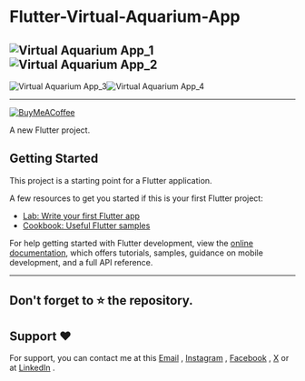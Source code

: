 # Flutter-Virtual-Aquarium-App 

![Virtual Aquarium App_1](https://github.com/user-attachments/assets/fe5f2fdf-f373-4332-b6c5-5976f323c7aa)![Virtual Aquarium App_2](https://github.com/user-attachments/assets/0d2a1262-d388-4167-a8af-540b28ac4ad1)
---
![Virtual Aquarium App_3](https://github.com/user-attachments/assets/53de62a0-adf3-47b6-b6cd-1993c0675dc1)![Virtual Aquarium App_4](https://github.com/user-attachments/assets/6ef01053-6f7d-404a-bd9d-bd7fc84a57cc)

---

[![BuyMeACoffee](https://img.shields.io/badge/Buy%20Me%20a%20Coffee-ffdd00?style=for-the-badge&logo=buy-me-a-coffee&logoColor=black)](https://buymeacoffee.com/nobelleon) 

A new Flutter project.                 

## Getting Started

This project is a starting point for a Flutter application.

A few resources to get you started if this is your first Flutter project:

- [Lab: Write your first Flutter app](https://docs.flutter.dev/get-started/codelab)
- [Cookbook: Useful Flutter samples](https://docs.flutter.dev/cookbook)

For help getting started with Flutter development, view the
[online documentation](https://docs.flutter.dev/), which offers tutorials,
samples, guidance on mobile development, and a full API reference.

---

## Don't forget to :star: the repository.

## Support ❤️
For support, you can contact me at this [Email](mailto:nobelleon.86@gmail.com) , [Instagram](https://www.instagram.com/nobelleon/) , [Facebook](https://web.facebook.com/n0beLLeon) , [X](https://twitter.com/_nObeLLeon) or at [LinkedIn](https://www.linkedin.com/in/nobelleon-mahardhika-291048124/) .
